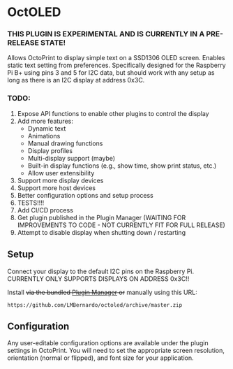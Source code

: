 # OctOLED

### THIS PLUGIN IS EXPERIMENTAL AND IS CURRENTLY IN A PRE-RELEASE STATE!

Allows OctoPrint to display simple text on a SSD1306 OLED screen. Enables static text setting from preferences.
Specifically designed for the Raspberry Pi B+ using pins 3 and 5 for I2C data, but should work with any setup as
long as there is an I2C display at address 0x3C.

### TODO:
1. Expose API functions to enable other plugins to control the display
2. Add more features: 
    - Dynamic text
    - Animations
    - Manual drawing functions
    - Display profiles
    - Multi-display support (maybe)
    - Built-in display functions (e.g., show time, show print status, etc.)
    - Allow user extensibility
3. Support more display devices
4. Support more host devices
5. Better configuration options and setup process
6. TESTS!!!!
7. Add CI/CD process
8. Get plugin published in the Plugin Manager (WAITING FOR IMPROVEMENTS TO CODE - NOT CURRENTLY FIT FOR FULL RELEASE)
9. Attempt to disable display when shutting down / restarting

## Setup
Connect your display to the default I2C pins on the Raspberry Pi. CURRENTLY ONLY SUPPORTS DISPLAYS ON ADDRESS 0x3C!!

Install ~~via the bundled [Plugin Manager](https://docs.octoprint.org/en/master/bundledplugins/pluginmanager.html) or~~
manually using this URL:

    https://github.com/LMBernardo/octoled/archive/master.zip

## Configuration

Any user-editable configuration options are available under the plugin settings in OctoPrint.
You will need to set the appropriate screen resolution, orientation (normal or flipped), and font size for your application. 
